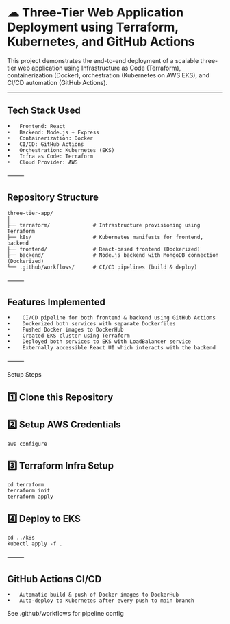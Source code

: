 # ☁ Three-Tier Web Application Deployment using Terraform, Kubernetes, and GitHub Actions

This project demonstrates the end-to-end deployment of a scalable three-tier web application using Infrastructure as Code (Terraform), containerization (Docker), orchestration (Kubernetes on AWS EKS), and CI/CD automation (GitHub Actions).

---

 ## Tech Stack Used
	•	Frontend: React
	•	Backend: Node.js + Express
	•	Containerization: Docker
	•	CI/CD: GitHub Actions
	•	Orchestration: Kubernetes (EKS)
	•	Infra as Code: Terraform
	•	Cloud Provider: AWS

⸻

## Repository Structure
    three-tier-app/
    │
    ├── terraform/              # Infrastructure provisioning using Terraform
    ├── k8s/                    # Kubernetes manifests for frontend, backend
    ├── frontend/               # React-based frontend (Dockerized)
    ├── backend/                # Node.js backend with MongoDB connection (Dockerized)
    └── .github/workflows/      # CI/CD pipelines (build & deploy)
                          
  ⸻

## Features Implemented
	•	 CI/CD pipeline for both frontend & backend using GitHub Actions
	•	 Dockerized both services with separate Dockerfiles
	•	 Pushed Docker images to DockerHub
	•	 Created EKS cluster using Terraform
	•	 Deployed both services to EKS with LoadBalancer service
	•	 Externally accessible React UI which interacts with the backend
	

⸻

 Setup Steps

## 1️⃣ Clone this Repository
## 2️⃣ Setup AWS Credentials
	aws configure

## 3️⃣ Terraform Infra Setup
    cd terraform
    terraform init
    terraform apply
## 4️⃣ Deploy to EKS
    cd ../k8s
    kubectl apply -f .

⸻

## GitHub Actions CI/CD
	•	Automatic build & push of Docker images to DockerHub
	•	Auto-deploy to Kubernetes after every push to main branch

  See .github/workflows for pipeline config

